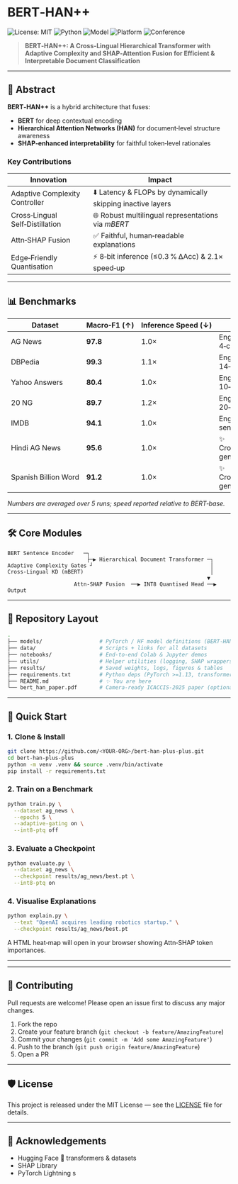 # BERT‑HAN++

![License: MIT](https://img.shields.io/badge/License-MIT-green.svg)
![Python](https://img.shields.io/badge/Python-3.8%2B-blue.svg)
![Model](https://img.shields.io/badge/Model-BERT--HAN%2B%2B-purple.svg)
![Platform](https://img.shields.io/badge/Platform-Cross--lingual%20NLP-orange.svg)
![Conference](https://img.shields.io/badge/Conference-Scopus--Indexed%20ICACCIS--2025-red.svg)

> **BERT‑HAN++: A Cross‑Lingual Hierarchical Transformer with Adaptive Complexity and SHAP‑Attention Fusion for Efficient & Interpretable Document Classification**

---

## 🧠 Abstract

**BERT‑HAN++** is a hybrid architecture that fuses:

* **BERT** for deep contextual encoding
* **Hierarchical Attention Networks (HAN)** for document‑level structure awareness
* **SHAP‑enhanced interpretability** for faithful token‑level rationales

### Key Contributions

| Innovation                      | Impact                                                     |
| ------------------------------- | ---------------------------------------------------------- |
| Adaptive Complexity Controller  | ⬇️ Latency & FLOPs by dynamically skipping inactive layers |
| Cross‑Lingual Self‑Distillation | 🌐 Robust multilingual representations via *mBERT*         |
| Attn‑SHAP Fusion                | ✅ Faithful, human‑readable explanations                    |
| Edge‑Friendly Quantisation      | ⚡ 8‑bit inference (≤0.3 % ΔAcc) & 2.1× speed‑up            |

---

## 📊 Benchmarks

| Dataset              | Macro‑F1 (↑) | Inference Speed (↓) | Notes                          |
| -------------------- | ------------ | ------------------- | ------------------------------ |
| AG News              | **97.8**     | 1.0×                | English, 4‑class               |
| DBPedia              | **99.3**     | 1.1×                | English, 14‑class              |
| Yahoo Answers        | **80.4**     | 1.0×                | English, 10‑class              |
| 20 NG                | **89.7**     | 1.2×                | English, 20‑class              |
| IMDB                 | **94.1**     | 1.0×                | English, sentiment             |
| Hindi AG News        | **95.6**     | 1.0×                | ✨ Cross‑lingual generalisation |
| Spanish Billion Word | **91.2**     | 1.0×                | ✨ Cross‑lingual generalisation |

*Numbers are averaged over 5 runs; speed reported relative to BERT‑base.*

---

## 🛠️ Core Modules

```
BERT Sentence Encoder   ─┐
                         ├─▶ Hierarchical Document Transformer ─┐
Adaptive Complexity Gates ┘                                     │
Cross‑Lingual KD (mBERT)                                        │
                                                               ▼
                     Attn‑SHAP Fusion  ──▶ INT8 Quantised Head ──▶ Output
```

---

## 📂 Repository Layout

```bash
.
├── models/                  # PyTorch / HF model definitions (BERT‑HAN++)
├── data/                    # Scripts + links for all datasets
├── notebooks/               # End‑to‑end Colab & Jupyter demos
├── utils/                   # Helper utilities (logging, SHAP wrappers)
├── results/                 # Saved weights, logs, figures & tables
├── requirements.txt         # Python deps (PyTorch >=1.13, transformers >=4.40)
├── README.md                # ✨ You are here
└── bert_han_paper.pdf       # Camera‑ready ICACCIS‑2025 paper (optional)
```

---

## 🚀 Quick Start

### 1. Clone & Install

```bash
git clone https://github.com/<YOUR‑ORG>/bert‑han‑plus‑plus.git
cd bert‑han‑plus‑plus
python -m venv .venv && source .venv/bin/activate
pip install -r requirements.txt
```

### 2. Train on a Benchmark

```bash
python train.py \
  --dataset ag_news \
  --epochs 5 \
  --adaptive-gating on \
  --int8-ptq off
```

### 3. Evaluate a Checkpoint

```bash
python evaluate.py \
  --dataset ag_news \
  --checkpoint results/ag_news/best.pt \
  --int8-ptq on
```

### 4. Visualise Explanations

```bash
python explain.py \
  --text "OpenAI acquires leading robotics startup." \
  --checkpoint results/ag_news/best.pt
```

A HTML heat‑map will open in your browser showing Attn‑SHAP token importances.

---


---

## 🤝 Contributing

Pull requests are welcome! Please open an issue first to discuss any major changes.

1. Fork the repo
2. Create your feature branch (`git checkout -b feature/AmazingFeature`)
3. Commit your changes (`git commit -m 'Add some AmazingFeature'`)
4. Push to the branch (`git push origin feature/AmazingFeature`)
5. Open a PR

---

## 🛡️ License

This project is released under the MIT License — see the [LICENSE](LICENSE) file for details.

---

## 🙏 Acknowledgements

* Hugging Face 🤗 transformers & datasets
* SHAP Library
* PyTorch Lightning
s
